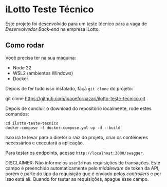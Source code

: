# iLotto Teste Técnico

Este projeto foi desenvolvido para um teste técnico para a vaga de *Desenvolvedor Back-end* na empresa iLotto.


## Como rodar

Você precisa ter na sua máquina:

* Node 22
* WSL2 (ambientes Windows)
* Docker

Depois de ter tudo isso instalado, faça `git clone` do projeto:

git clone https://github.com/joaoefornazari/ilotto-teste-tecnico.git .

Depois de concluir o download do repositório localmente, rode estes comandos:

```
cd ilotto-teste-tecnico
docker-compose -f docker-compose.yml up -d --build
```

Isso irá te levar para o diretório raiz do projeto, criar os contêineres necessários e executará a aplicação.

Para testar os endpoints, acesse `http://localhost:3000/swagger`.

DISCLAIMER: Não informe os `userId` nas requisições de transações. Este campo é preenchido automaticamente pelo *middleware* de token da API, porém é parte do tipo da requisição que é enviado pelos *controllers* e por isso está ali. Quando for testar as requisições, apague esse campo.

